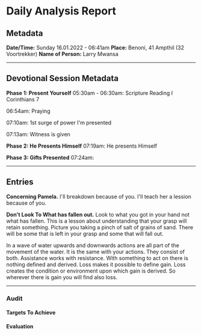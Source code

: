 # Daily Analysis Report

## Metadata

**Date/Time:** Sunday 16.01.2022 - 06:41am
**Place:** Benoni, 41 Ampthil (32 Voortrekker)
**Name of Person:** Larry Mwansa
____

## Devotional Session Metadata

**Phase 1: Present Yourself**
05:30am - 06:30am: Scripture Reading I Corinthians 7

06:54am: Praying

07:10am: 1st surge of power I'm presented

07:13am: Witness is given

**Phase 2: He Presents Himself**
07:19am: He presents Himself

**Phase 3: Gifts Presented**
07:24am: 
_______

## Entries

**Concerning Pamela.** I'll breakdown because of you. I'll teach her a lession because of you.

**Don't Look To What has fallen out.** Look to what you got in your hand not what has fallen. This is a lesson about understanding that your grasp will retain something. Picture you taking a pinch of salt of grains of sand. There will be some that is left in your grasp and some that will fall out.

In a wave of water upwards and downwards actions are all part of the movement of the water. It is the same with your actions. They consist of both. Assistance works with resistance. With something to act on there is nothing defined and derived. Loss makes it possible to define gain. Loss creates the condition or environment upon which gain is derived. So wherever there is gain you will find also loss.
_____

### Audit

#### Targets To Achieve

#### Evaluation
